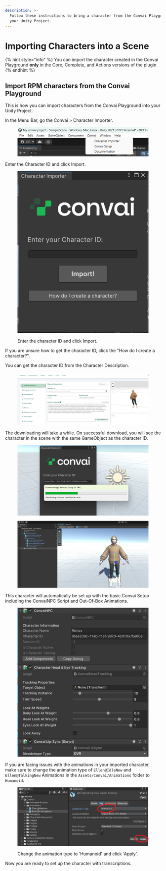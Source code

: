 ```yaml
---
description: >-
  Follow these instructions to bring a character from the Convai Playground into
  your Unity Project.
---
```


# Importing Characters into a Scene

{% hint style="info" %}
You can import the character created in the Convai Playground **only** in the Core, Complete, and Actions versions of the plugin.
{% endhint %}

## Import RPM characters from the Convai Playground

This is how you can import characters from the Convai Playground into your Unity Project.

In the Menu Bar, go the Convai > Character Importer.

<figure><img src="../../.gitbook/assets/image (110).png" alt=""><figcaption></figcaption></figure>

Enter the Character ID and click Import.

<figure><img src="../../.gitbook/assets/image (90).png" alt=""><figcaption><p>Enter the character ID and click Import.</p></figcaption></figure>

If you are unsure how to get the character ID, click the "How do I create a character?".

You can get the character ID from the Character Description.

<figure><img src="../../.gitbook/assets/image (2) (4) (1).png" alt=""><figcaption></figcaption></figure>

The downloading will take a while. On successful download, you will see the character in the scene with the same GameObject as the character ID.&#x20;

<figure><img src="../../.gitbook/assets/image (361).png" alt=""><figcaption></figcaption></figure>

<figure><img src="../../.gitbook/assets/image (1) (4) (1).png" alt=""><figcaption></figcaption></figure>

This character will automatically be set up with the basic Convai Setup including the ConvaiNPC Script and Out-Of-Box Animations.&#x20;

<figure><img src="../../.gitbook/assets/image (3) (4) (1).png" alt=""><figcaption></figcaption></figure>

If you are facing issues with the animations in your imported character, make sure to change the animation type of `Ellen@IdleNew` and `Ellen@TalkingNew` Animations in the `Assets/Convai/Animations` folder to `Humanoid`.

<figure><img src="../../.gitbook/assets/image (215).png" alt=""><figcaption><p>Change the animation type to 'Humanoid' and click 'Apply'.</p></figcaption></figure>

Now you are ready to set up the character with transcriptions.&#x20;
